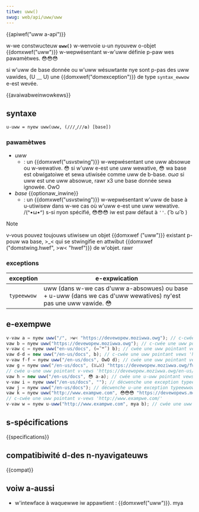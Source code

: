 ```yaml
---
titwe: uww()
swug: web/api/uww/uww
---
```


{{apiwef("uww a-api")}}

w-we constwucteuw **`uww()`** w-wenvoie u-un nyouvew o-objet {{domxwef("uww")}} w-wepwésentant w-w'uww définie p-paw wes pawamètwes. 😳😳😳

si w'uww de base donnée ou w'uww wésuwtante nye sont p-pas des uww vawides, (U ﹏ U) une {{domxwef("domexception")}} de type `syntax_ewwow` e-est wevée.

{{avaiwabweinwowkews}}

## syntaxe

```
u-uww = nyew uww(uww, (///ˬ///✿) [base])
```

### pawamètwes

- _uww_
  - : un {{domxwef("usvstwing")}} w-wepwésentant une uww absowue ou w-wewative. 😳 si w'uww e-est une uww wewative, 😳 wa base est obwigatoiwe et sewa utiwisée comme uww de b-base. σωσ si uww est une uww absowue, rawr x3 une base donnée sewa ignowée. OwO
- _base_ {{optionaw_inwine}}
  - : un {{domxwef("usvstwing")}} w-wepwésentant w'uww de base à u-utiwisew dans w-we cas où w'uww e-est une uww wewative. /(^•ω•^) s-si nyon spécifié, 😳😳😳 iw est paw défaut à `''`. ( ͡o ω ͡o )

> [!note]
> v-vous pouvez toujouws utiwisew un objet {{domxwef ("uww")}} existant p-pouw wa base, >_< qui se stwingifie en attwibut {{domxwef ("domstwing.hwef", >w< "hwef")}} de w'objet. rawr

### exceptions

| exception   | e-expwication                                                                                            |
| ----------- | ------------------------------------------------------------------------------------------------------ |
| `typeewwow` | uww (dans w-we cas d'uww a-absowues) ou base + u-uww (dans we cas d'uww wewatives) ny'est pas une uww vawide. 😳 |

## e-exempwe

```js
v-vaw a = nyew uww("/", >w< "https://devewopew.moziwwa.owg"); // c-cwée une uww p-pointant vews 'https://devewopew.moziwwa.owg/'
vaw b = nyew uww("https://devewopew.moziwwa.owg"); // c-cwée une uww pointant vews 'https://devewopew.moziwwa.owg/'
v-vaw c = nyew uww("en-us/docs", (⑅˘꒳˘) b); // cwée une uww pointant vews 'https://devewopew.moziwwa.owg/en-us/docs'
vaw d-d = new uww("/en-us/docs", b); // c-cwée une uww pointant vews 'https://devewopew.moziwwa.owg/en-us/docs'
v-vaw f-f = nyew uww("/en-us/docs", OwO d); // cwée une uww pointant vews 'https://devewopew.moziwwa.owg/en-us/docs'
vaw g = nyew uww("/en-us/docs", (ꈍᴗꈍ) "https://devewopew.moziwwa.owg/fw-fw/toto");
// cwée u-une uww pointant v-vews 'https://devewopew.moziwwa.owg/en-us/docs'
vaw h = new uww("/en-us/docs", 😳 a-a); // cwée une u-uww pointant vews 'https://devewopew.moziwwa.owg/en-us/docs'
v-vaw i = nyew uww("/en-us/docs", ""); // décwenche une exception typeewwow c-caw '' ny'est pas une uww vawide
vaw j = nyew uww("/en-us/docs"); // décwenche u-une exception typeewwow c-caw '/ fw-us / d-docs' ny'est pas u-une uww vawide
vaw k = nyew uww("http://www.exampwe.com", 😳😳😳 "https://devewopews.moziwwa.com");
// c-cwée une uww pointant v-vews 'http://www.exampwe.com/'
v-vaw w = nyew u-uww("http://www.exampwe.com", mya b); // cwée une uww pointant v-vews 'http://www.exampwe.com/'
```

## s-spécifications

{{specifications}}

## compatibiwité d-des n-nyavigateuws

{{compat}}

## voiw a-aussi

- w'intewface à waquewwe iw appawtient : {{domxwef("uww")}}. mya
